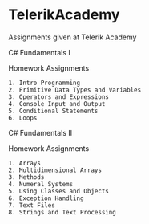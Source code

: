 TelerikAcademy
==============

Assignments given at Telerik Academy

C# Fundamentals I

  Homework Assignments

    1. Intro Programming
    2. Primitive Data Types and Variables
    3. Operators and Expressions
    4. Console Input and Output
    5. Conditional Statements
    6. Loops

C# Fundamentals II

  Homework Assignments
    
    1. Arrays
    2. Multidimensional Arrays
    3. Methods
    4. Numeral Systems
    5. Using Classes and Objects
    6. Exception Handling
    7. Text Files
    8. Strings and Text Processing

  
